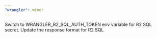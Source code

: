 ```yaml
---
"wrangler": minor
---
```


Switch to WRANGLER_R2_SQL_AUTH_TOKEN env variable for R2 SQL secret. Update the response format for R2 SQL
